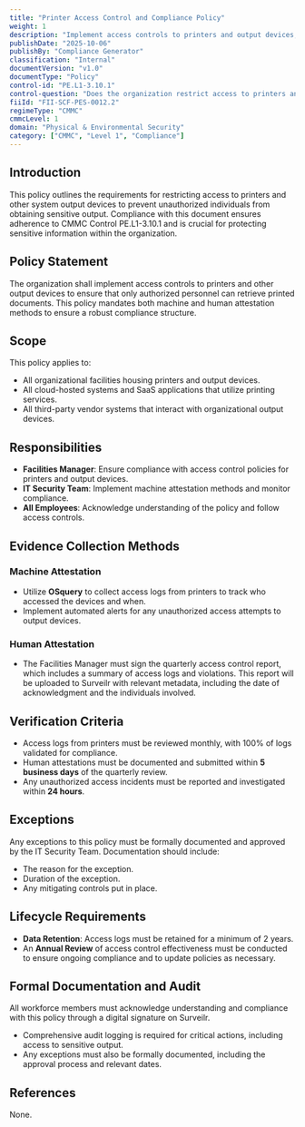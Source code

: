 ```yaml
---
title: "Printer Access Control and Compliance Policy"
weight: 1
description: "Implement access controls to printers and output devices, ensuring only authorized personnel retrieve sensitive documents and maintain compliance with CMMC standards."
publishDate: "2025-10-06"
publishBy: "Compliance Generator"
classification: "Internal"
documentVersion: "v1.0"
documentType: "Policy"
control-id: "PE.L1-3.10.1"
control-question: "Does the organization restrict access to printers and other system output devices to prevent unauthorized individuals from obtaining the output?"
fiiId: "FII-SCF-PES-0012.2"
regimeType: "CMMC"
cmmcLevel: 1
domain: "Physical & Environmental Security"
category: ["CMMC", "Level 1", "Compliance"]
---
```


## Introduction

This policy outlines the requirements for restricting access to printers and other system output devices to prevent unauthorized individuals from obtaining sensitive output. Compliance with this document ensures adherence to CMMC Control PE.L1-3.10.1 and is crucial for protecting sensitive information within the organization. 

## Policy Statement

The organization shall implement access controls to printers and other output devices to ensure that only authorized personnel can retrieve printed documents. This policy mandates both machine and human attestation methods to ensure a robust compliance structure.

## Scope

This policy applies to:
- All organizational facilities housing printers and output devices.
- All cloud-hosted systems and SaaS applications that utilize printing services.
- All third-party vendor systems that interact with organizational output devices.

## Responsibilities

- **Facilities Manager**: Ensure compliance with access control policies for printers and output devices.
- **IT Security Team**: Implement machine attestation methods and monitor compliance.
- **All Employees**: Acknowledge understanding of the policy and follow access controls.

## Evidence Collection Methods

### Machine Attestation
- Utilize **OSquery** to collect access logs from printers to track who accessed the devices and when.
- Implement automated alerts for any unauthorized access attempts to output devices.

### Human Attestation
- The Facilities Manager must sign the quarterly access control report, which includes a summary of access logs and violations. This report will be uploaded to Surveilr with relevant metadata, including the date of acknowledgment and the individuals involved.

## Verification Criteria

- Access logs from printers must be reviewed monthly, with 100% of logs validated for compliance.
- Human attestations must be documented and submitted within **5 business days** of the quarterly review.
- Any unauthorized access incidents must be reported and investigated within **24 hours**.

## Exceptions

Any exceptions to this policy must be formally documented and approved by the IT Security Team. Documentation should include:
- The reason for the exception.
- Duration of the exception.
- Any mitigating controls put in place.

## Lifecycle Requirements

- **Data Retention**: Access logs must be retained for a minimum of 2 years.
- An **Annual Review** of access control effectiveness must be conducted to ensure ongoing compliance and to update policies as necessary.

## Formal Documentation and Audit

All workforce members must acknowledge understanding and compliance with this policy through a digital signature on Surveilr. 
- Comprehensive audit logging is required for critical actions, including access to sensitive output.
- Any exceptions must also be formally documented, including the approval process and relevant dates.

## References

None.